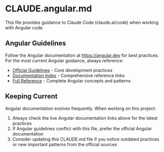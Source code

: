 # CLAUDE.angular.md

This file provides guidance to Claude Code (claude.ai/code) when working with Angular code.

## Angular Guidelines

Follow the Angular documentation at https://angular.dev for best practices. For the most current Angular guidance, always reference:
- [Official Guidelines](https://angular.dev/assets/context/guidelines.md) - Core development practices
- [Documentation Index](https://angular.dev/llms.txt) - Comprehensive reference links
- [Full Reference](https://angular.dev/llms-full.txt) - Complete Angular concepts and patterns

## Keeping Current

Angular documentation evolves frequently. When working on this project:
1. Always check the live Angular documentation links above for the latest practices
2. If Angular guidelines conflict with this file, prefer the official Angular documentation
3. Consider updating this CLAUDE.md file if you notice outdated practices or new important patterns from the official sources